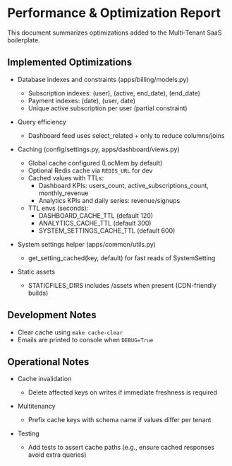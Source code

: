 # Performance & Optimization Report

This document summarizes optimizations added to the Multi‑Tenant SaaS boilerplate.

## Implemented Optimizations

- Database indexes and constraints (apps/billing/models.py)
  - Subscription indexes: (user), (active, end_date), (end_date)
  - Payment indexes: (date), (user, date)
  - Unique active subscription per user (partial constraint)

- Query efficiency
  - Dashboard feed uses select_related + only to reduce columns/joins

- Caching (config/settings.py, apps/dashboard/views.py)
  - Global cache configured (LocMem by default)
  - Optional Redis cache via `REDIS_URL` for dev
  - Cached values with TTLs:
    - Dashboard KPIs: users_count, active_subscriptions_count, monthly_revenue
    - Analytics KPIs and daily series: revenue/signups
  - TTL envs (seconds):
    - DASHBOARD_CACHE_TTL (default 120)
    - ANALYTICS_CACHE_TTL (default 300)
    - SYSTEM_SETTINGS_CACHE_TTL (default 600)

- System settings helper (apps/common/utils.py)
  - get_setting_cached(key, default) for fast reads of SystemSetting

- Static assets
  - STATICFILES_DIRS includes /assets when present (CDN-friendly builds)

## Development Notes

- Clear cache using `make cache-clear`
- Emails are printed to console when `DEBUG=True`

## Operational Notes

- Cache invalidation
  - Delete affected keys on writes if immediate freshness is required

- Multitenancy
  - Prefix cache keys with schema name if values differ per tenant

- Testing
  - Add tests to assert cache paths (e.g., ensure cached responses avoid extra queries)
